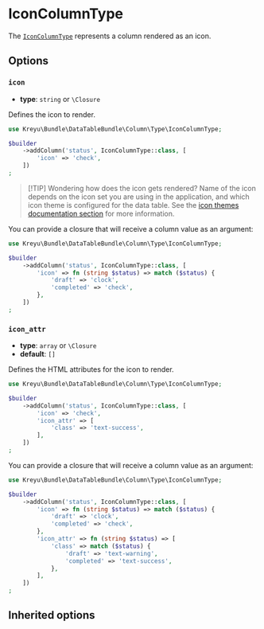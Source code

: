 <script setup>
    import ColumnTypeOptions from "./options/column.md";
</script>

# IconColumnType

The [`IconColumnType`](https://github.com/Kreyu/data-table-bundle/blob/main/src/Column/Type/IconColumnType.php) represents a column rendered as an icon.

## Options

### `icon`

- **type**: `string` or `\Closure`

Defines the icon to render.

```php
use Kreyu\Bundle\DataTableBundle\Column\Type\IconColumnType;

$builder
    ->addColumn('status', IconColumnType::class, [
        'icon' => 'check',
    ])
;
```

> [!TIP] Wondering how does the icon gets rendered?
> Name of the icon depends on the icon set you are using in the application,
> and which icon theme is configured for the data table. See the [icon themes documentation section](./../../../docs/features/theming.md#icon-themes) for more information.

You can provide a closure that will receive a column value as an argument:

```php
use Kreyu\Bundle\DataTableBundle\Column\Type\IconColumnType;

$builder
    ->addColumn('status', IconColumnType::class, [
        'icon' => fn (string $status) => match ($status) {
            'draft' => 'clock',
            'completed' => 'check',
        },
    ])
;
```

### `icon_attr`

- **type**: `array` or `\Closure`
- **default**: `[]`

Defines the HTML attributes for the icon to render.

```php
use Kreyu\Bundle\DataTableBundle\Column\Type\IconColumnType;

$builder
    ->addColumn('status', IconColumnType::class, [
        'icon' => 'check',
        'icon_attr' => [
            'class' => 'text-success',
        ],
    ])
;
```

You can provide a closure that will receive a column value as an argument:

```php
use Kreyu\Bundle\DataTableBundle\Column\Type\IconColumnType;

$builder
    ->addColumn('status', IconColumnType::class, [
        'icon' => fn (string $status) => match ($status) {
            'draft' => 'clock',
            'completed' => 'check',
        },
        'icon_attr' => fn (string $status) => [
            'class' => match ($status) {
                'draft' => 'text-warning',
                'completed' => 'text-success',
            },
        ],
    ])
;
```

## Inherited options

<ColumnTypeOptions/>
